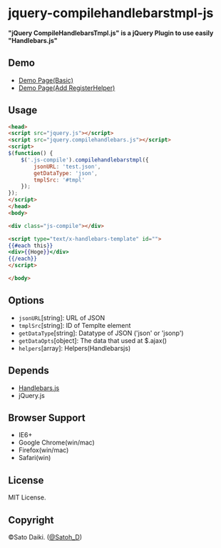 jquery-compilehandlebarstmpl-js
===============================

__"jQuery CompileHandlebarsTmpl.js" is a jQuery Plugin to use easily "Handlebars.js"__

## Demo

- [Demo Page(Basic)](https://dl.dropboxusercontent.com/u/21601359/140611_compilehandlebarsjs/test01.html)
- [Demo Page(Add RegisterHelper)](https://dl.dropboxusercontent.com/u/21601359/140611_compilehandlebarsjs/test02.html)

## Usage

```html
<head>
<script src="jquery.js"></script>
<script src="jquery.compilehandlebars.js"></script>
<script>
$(function() {
	$('.js-compile').compilehandlebarstmpl({
		jsonURL: 'test.json',
		getDataType: 'json',
		tmplSrc: '#tmpl'
	});
});
</script>
</head>
<body>

<div class="js-compile"></div>

<script type="text/x-handlebars-template" id="">
{{#each this}}
<div>{{Hoge}}</div>
{{/each}}
</script>

</body>
```

## Options

- `jsonURL`[string]: URL of JSON
- `tmplSrc`[string]: ID of Templte element
- `getDataType`[string]: Datatype of JSON ('json' or 'jsonp')
- `getDataOpts`[object]: The data that used at $.ajax()
- `helpers`[array]: Helpers(Handlebarsjs)

## Depends

- [Handlebars.js](http://handlebarsjs.com/)
- jQuery.js

## Browser Support

- IE6+
- Google Chrome(win/mac)
- Firefox(win/mac)
- Safari(win)

## License

MIT License.

## Copyright

©Sato Daiki. ([@Satoh_D](https://twitter.com/Satoh_D))
